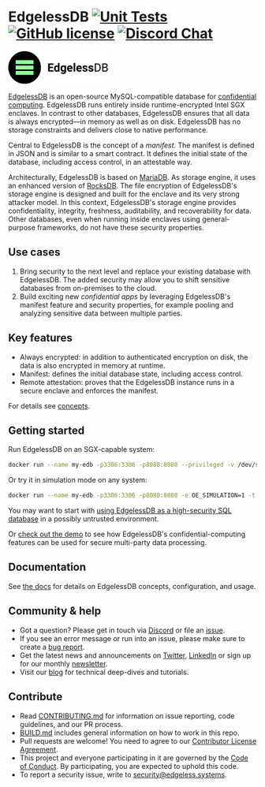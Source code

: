 EdgelessDB
[![Unit Tests][unit-tests-badge]][unit-tests]
[![GitHub license][license-badge]](LICENSE)
[![Discord Chat][discord-badge]][discord]
==

<img src="src/logo.svg" alt="logo" width="40%">

[EdgelessDB](https://edgeless.systems/products/edgelessdb) is an open-source MySQL-compatible database for [confidential computing](https://confidentialcomputing.io). EdgelessDB runs entirely inside runtime-encrypted Intel SGX enclaves. In contrast to other databases, EdgelessDB ensures that all data is always encrypted—in memory as well as on disk. EdgelessDB has no storage constraints and delivers close to native performance.

Central to EdgelessDB is the concept of a *manifest*. The manifest is defined in JSON and is similar to a smart contract. It defines the initial state of the database, including access control, in an attestable way.

Architecturally, EdgelessDB is based on [MariaDB](https://github.com/MariaDB/server). As storage engine, it uses an enhanced version of [RocksDB](https://rocksdb.org/). The file encryption of EdgelessDB's storage engine is designed and built for the enclave and its very strong attacker model. In this context, EdgelessDB's storage engine provides confidentiality, integrity, freshness, auditability, and recoverability for data. Other databases, even when running inside enclaves using general-purpose frameworks, do not have these security properties.

## Use cases

1. Bring security to the next level and replace your existing database with EdgelessDB. The added security may allow you to shift sensitive databases from on-premises to the cloud.
2. Build exciting new *confidential apps* by leveraging EdgelessDB's manifest feature and security properties, for example pooling and analyzing sensitive data between multiple parties.

## Key features

* Always encrypted: in addition to authenticated encryption on disk, the data is also encrypted in memory at runtime.
* Manifest: defines the initial database state, including access control.
* Remote attestation: proves that the EdgelessDB instance runs in a secure enclave and enforces the manifest.

For details see [concepts](https://docs.edgeless.systems/edgelessdb/#/getting-started/concepts).

## Getting started

Run EdgelessDB on an SGX-capable system:
```sh
docker run --name my-edb -p3306:3306 -p8080:8080 --privileged -v /dev/sgx:/dev/sgx -t ghcr.io/edgelesssys/edgelessdb-sgx-1gb
```

Or try it in simulation mode on any system:
```sh
docker run --name my-edb -p3306:3306 -p8080:8080 -e OE_SIMULATION=1 -t ghcr.io/edgelesssys/edgelessdb-sgx-1gb
```

You may want to start with [using EdgelessDB as a high-security SQL database](https://docs.edgeless.systems/edgelessdb/#/getting-started/quickstart-sgx) in a possibly untrusted environment.

Or [check out the demo](demo) to see how EdgelessDB's confidential-computing features can be used for secure multi-party data processing.

## Documentation

See [the docs](https://docs.edgeless.systems/edgelessdb) for details on EdgelessDB concepts, configuration, and usage.

## Community & help

* Got a question? Please get in touch via [Discord][discord] or file an [issue](https://github.com/edgelesssys/edgelessdb/issues).
* If you see an error message or run into an issue, please make sure to create a [bug report](https://github.com/edgelesssys/edgelessdb/issues).
* Get the latest news and announcements on [Twitter](https://twitter.com/EdgelessSystems), [LinkedIn](https://www.linkedin.com/company/edgeless-systems/) or sign up for our monthly [newsletter](http://eepurl.com/hmjo3H).
* Visit our [blog](https://blog.edgeless.systems/) for technical deep-dives and tutorials.

## Contribute

* Read [CONTRIBUTING.md](CONTRIBUTING.md) for information on issue reporting, code guidelines, and our PR process.
* [BUILD.md](BUILD.md) includes general information on how to work in this repo.
* Pull requests are welcome! You need to agree to our [Contributor License Agreement](https://cla-assistant.io/edgelesssys/edgelessdb).
* This project and everyone participating in it are governed by the [Code of Conduct](/CODE_OF_CONDUCT.md). By participating, you are expected to uphold this code.
* To report a security issue, write to security@edgeless.systems.

<!-- refs -->
[unit-tests]: https://github.com/edgelesssys/edgelessdb/actions
[unit-tests-badge]: https://github.com/edgelesssys/edgelessdb/workflows/Unit%20Tests/badge.svg
[license-badge]: https://img.shields.io/github/license/edgelesssys/edgelessdb
[discord]: https://discord.gg/rH8QTH56JN
[discord-badge]: https://img.shields.io/badge/chat-on%20Discord-blue
